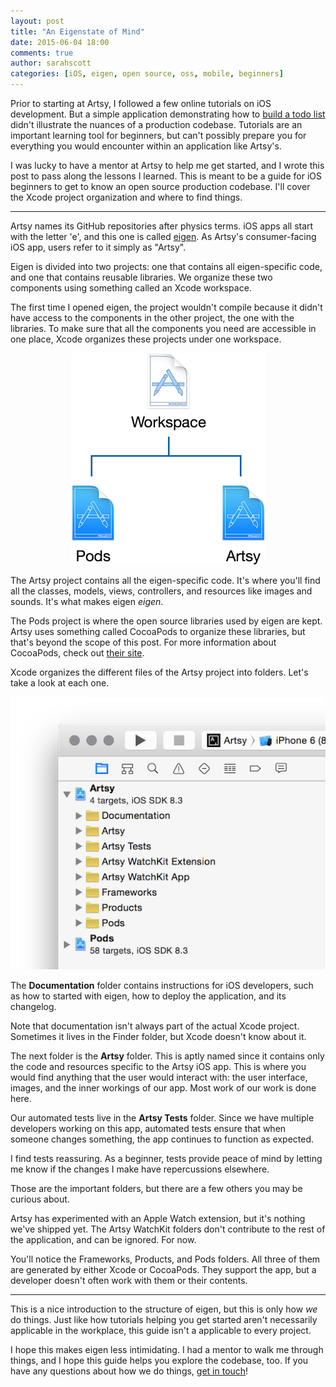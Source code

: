 ```yaml
---
layout: post
title: "An Eigenstate of Mind"
date: 2015-06-04 18:00
comments: true
author: sarahscott
categories: [iOS, eigen, open source, oss, mobile, beginners]
---
```


Prior to starting at Artsy, I followed a few online tutorials on iOS development. But a simple application demonstrating how to [build a todo list](http://www.raywenderlich.com/85578/first-core-data-app-using-swift) didn't illustrate the nuances of a production codebase. Tutorials are an important learning tool for beginners, but can't possibly prepare you for everything you would encounter within an application like Artsy's.

I was lucky to have a mentor at Artsy to help me get started, and I wrote this post to pass along the lessons I learned. This is meant to be a guide for iOS beginners to get to know an open source production codebase. I'll cover the Xcode project organization and where to find things.

<!-- more -->

----------------

Artsy names its GitHub repositories after physics terms. iOS apps all start with the letter 'e', and this one is called [eigen](https://github.com/artsy/eigen). As Artsy's consumer-facing iOS app, users refer to it simply as "Artsy".

Eigen is divided into two projects: one that contains all eigen-specific code, and one that contains reusable libraries. We organize these two components using something called an Xcode workspace.

The first time I opened eigen, the project wouldn't compile because it didn't have access to the components in the other project, the one with the libraries. To make sure that all the components you need are accessible in one place, Xcode organizes these projects under one workspace.

<center><img src="/images/2015-06-04-an-eigenstate-of-mind/structure.png" /></center>

The Artsy project contains all the eigen-specific code. It's where you'll find all the classes, models, views, controllers, and resources like images and sounds. It's what makes eigen *eigen*.

The Pods project is where the open source libraries used by eigen are kept. Artsy uses something called CocoaPods to organize these libraries, but that's beyond the scope of this post. For more information about CocoaPods, check out [their site](https://cocoapods.org/about).

Xcode organizes the different files of the Artsy project into folders. Let's take a look at each one.

<center><img src="/images/2015-06-04-an-eigenstate-of-mind/folders.png" /></center>

The **Documentation** folder contains instructions for iOS developers, such as how to started with eigen, how to deploy the application, and its changelog.

Note that documentation isn't always part of the actual Xcode project. Sometimes it lives in the Finder folder, but Xcode doesn't know about it.

The next folder is the **Artsy** folder. This is aptly named since it contains only the code and resources specific to the Artsy iOS app. This is where you would find anything that the user would interact with: the user interface, images, and the inner workings of our app. Most work of our work is done here.

Our automated tests live in the **Artsy Tests** folder. Since we have multiple developers working on this app, automated tests ensure that when someone changes something, the app continues to function as expected.

I find tests reassuring. As a beginner, tests provide peace of mind by letting me know if the changes I make have repercussions elsewhere.

Those are the important folders, but there are a few others you may be curious about.

Artsy has experimented with an Apple Watch extension, but it's nothing we've shipped yet. The Artsy WatchKit folders don't contribute to the rest of the application, and can be ignored. For now.

You'll notice the Frameworks, Products, and Pods folders. All three of them are generated by either Xcode or CocoaPods. They support the app, but a developer doesn't often work with them or their contents.

----------------

This is a nice introduction to the structure of eigen, but this is only how _we_ do things. Just like how tutorials helping you get started aren't necessarily applicable in the workplace, this guide isn't a applicable to every project.

I hope this makes eigen less intimidating. I had a mentor to walk me through things, and I hope this guide helps you explore the codebase, too. If you have any questions about how we do things, [get in touch](https://github.com/artsy/eigen/issues/new)!

